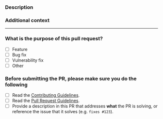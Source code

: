 <!-- Thank you for contributing! -->

### Description

<!-- Please insert your description here and provide especially info about the "what" this PR is solving -->

### Additional context

<!-- e.g. is there anything you'd like reviewers to focus on? -->

---

### What is the purpose of this pull request? <!-- (put an "X" next to an item) -->

- [ ] Feature
- [ ] Bug fix
- [ ] Vulnerability fix
- [ ] Other

### Before submitting the PR, please make sure you do the following

- [ ] Read the [Contributing Guidelines](https://github.com/FynniX/node-file-mapping/blob/main/CONTRIBUTING.md).
- [ ] Read the [Pull Request Guidelines](https://github.com/FynniX/node-file-mapping/blob/main/CONTRIBUTING.md#pull-request).
- [ ] Provide a description in this PR that addresses **what** the PR is solving, or reference the issue that it solves (e.g. `fixes #123`).
